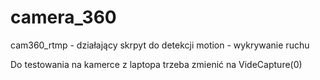 # camera_360
cam360_rtmp - działający skrpyt do detekcji 
motion - wykrywanie ruchu 

Do testowania na kamerce z laptopa trzeba zmienić na VideCapture(0)

